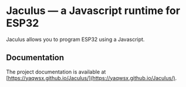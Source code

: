 # Jaculus — a Javascript runtime for ESP32

Jaculus allows you to program ESP32 using a Javascript.

## Documentation

The project documentation is available at
[https://yaqwsx.github.io/Jaculus/](https://yaqwsx.github.io/Jaculus/).

